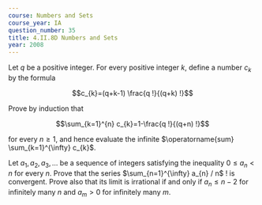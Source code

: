 ```yaml
---
course: Numbers and Sets
course_year: IA
question_number: 35
title: 4.II.8D Numbers and Sets
year: 2008
---
```



Let $q$ be a positive integer. For every positive integer $k$, define a number $c_{k}$ by the formula

$$c_{k}=(q+k-1) \frac{q !}{(q+k) !}$$

Prove by induction that

$$\sum_{k=1}^{n} c_{k}=1-\frac{q !}{(q+n) !}$$

for every $n \geqslant 1$, and hence evaluate the infinite $\operatorname{sum} \sum_{k=1}^{\infty} c_{k}$.

Let $a_{1}, a_{2}, a_{3}, \ldots$ be a sequence of integers satisfying the inequality $0 \leqslant a_{n}<n$ for every $n$. Prove that the series $\sum_{n=1}^{\infty} a_{n} / n$ ! is convergent. Prove also that its limit is irrational if and only if $a_{n} \leqslant n-2$ for infinitely many $n$ and $a_{m}>0$ for infinitely many $m$.